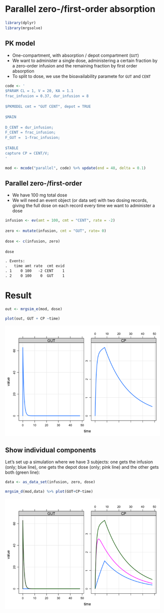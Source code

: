 Parallel zero-/first-order absorption
================

``` r
library(dplyr)
library(mrgsolve)
```

## PK model

  - One-compartment, with absorption / depot compartment (`GUT`)
  - We want to administer a single dose, administering a certain
    fraction by a zero-order infusion and the remaining fraction by
    first order absorption
  - To split to dose, we use the bioavailability paramete for `GUT` and
    `CENT`

<!-- end list -->

``` r
code <- '
$PARAM CL = 1, V = 20, KA = 1.1
frac_infusion = 0.37, dur_infusion = 8

$PKMODEL cmt = "GUT CENT", depot = TRUE

$MAIN

D_CENT = dur_infusion;
F_CENT = frac_infusion;
F_GUT =  1-frac_infusion;

$TABLE
capture CP = CENT/V;
'
```

``` r
mod <- mcode("parallel", code) %>% update(end = 48, delta = 0.1)
```

## Parallel zero-/first-order

  - We have 100 mg total dose
  - We will need an event object (or data set) with two dosing records,
    giving the full dose on each record every time we want to administer
    a dose

<!-- end list -->

``` r
infusion <- ev(amt = 100, cmt = "CENT", rate = -2)

zero <- mutate(infusion, cmt = "GUT", rate= 0)

dose <- c(infusion, zero)

dose
```

    . Events:
    .   time amt rate  cmt evid
    . 1    0 100   -2 CENT    1
    . 2    0 100    0  GUT    1

# Result

``` r
out <- mrgsim_e(mod, dose)
```

``` r
plot(out, GUT + CP ~time)
```

![](img/parallel-unnamed-chunk-7-1.png)<!-- -->

## Show individual components

Let’s set up a simulation where we have 3 subjects: one gets the
infusion (only; blue line), one gets the depot dose (only; pink line)
and the other gets both (green line):

``` r
data <- as_data_set(infusion, zero, dose)
```

``` r
mrgsim_d(mod,data) %>% plot(GUT+CP~time)
```

![](img/parallel-unnamed-chunk-9-1.png)<!-- -->

